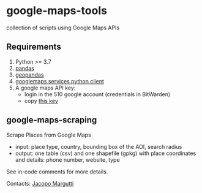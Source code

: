# google-maps-tools
collection of scripts using Google Maps APIs

## Requirements
1. Python >= 3.7
2. [pandas](https://pypi.org/project/pandas/)
2. [geopandas](https://pypi.org/project/geopandas/)
2. [googlemaps services python client](https://pypi.org/project/googlemaps/)
3. A google maps API key:
   * login in the 510 google account (credentials in BitWarden)
   * copy [this key](https://console.cloud.google.com/apis/credentials/key/d549b609-a5d1-4ea9-b9c1-8de0aa37108a?authuser=1&folder=&organizationId=&project=emergency-data-support)

## google-maps-scraping
Scrape Places from Google Maps
* input: place type, country, bounding box of the AOI, search radius
* output: one table (csv) and one shapefile (gpkg) with place coordinates and details: phone number, website, type

See in-code comments for more details.

Contacts: [Jacopo Margutti](https://github.com/jmargutt)
